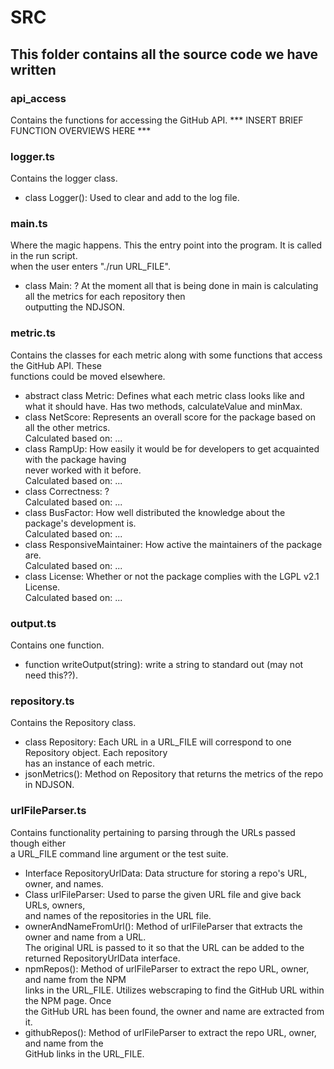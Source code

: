 # SRC

## This folder contains all the source code we have written

### api_access
Contains the functions for accessing the GitHub API.
*** INSERT BRIEF FUNCTION OVERVIEWS HERE ***

### logger.ts
Contains the logger class.
- class Logger(): Used to clear and add to the log file.

### main.ts
Where the magic happens. This the entry point into the program. It is called in the run script.  
when the user enters "./run URL_FILE".
- class Main: ?
At the moment all that is being done in main is calculating all the metrics for each repository then    
outputting the NDJSON.

### metric.ts
Contains the classes for each metric along with some functions that access the GitHub API. These  
functions could be moved elsewhere.
- abstract class Metric: Defines what each metric class looks like and what it should have. 
Has two methods, calculateValue and minMax.
- class NetScore: Represents an overall score for the package based on all the other metrics.  
Calculated based on: ...
- class RampUp: How easily it would be for developers to get acquainted with the package having  
never worked with it before.  
Calculated based on: ...
- class Correctness: ?  
Calculated based on: ...
- class BusFactor: How well distributed the knowledge about the package's development is.  
Calculated based on: ...
- class ResponsiveMaintainer: How active the maintainers of the package are.  
Calculated based on: ...
- class License: Whether or not the package complies with the LGPL v2.1 License.  
Calculated based on: ...

### output.ts
Contains one function.
- function writeOutput(string): write a string to standard out (may not need this??).

### repository.ts
Contains the Repository class.
- class Repository: Each URL in a URL_FILE will correspond to one Repository object. Each repository  
has an instance of each metric.  
- jsonMetrics(): Method on Repository that returns the metrics of the repo in NDJSON.

### urlFileParser.ts
Contains functionality pertaining to parsing through the URLs passed though either     
a URL_FILE command line argument or the test suite.
- Interface RepositoryUrlData: Data structure for storing a repo's URL, owner, and names.
- Class urlFileParser: Used to parse the given URL file and give back URLs, owners,     
and names of the repositories in the URL file.
- ownerAndNameFromUrl(): Method of urlFileParser that extracts the owner and name from a URL.  
The original URL is passed to it so that the URL can be added to the returned RepositoryUrlData interface.  
- npmRepos(): Method of urlFileParser to extract the repo URL, owner, and name from the NPM     
links in the URL_FILE. Utilizes webscraping to find the GitHub URL within the NPM page. Once  
the GitHub URL has been found, the owner and name are extracted from it.
- githubRepos(): Method of urlFileParser to extract the repo URL, owner, and name from the      
GitHub links in the URL_FILE.




